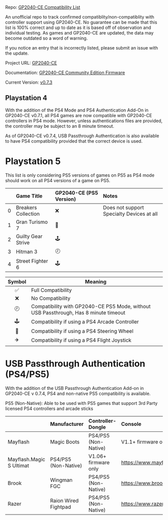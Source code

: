 Repo: [GP2040-CE Compatibility List](https://github.com/InfraredAces/GP2040-CE-Compatibility-List)

An unofficial repo to track confirmed compatiblity/non-compatiblity with controller support using GP2040-CE. No guarantee can be made that this list is 100% correct and up to date as it is based off of observation and individual testing. As games and GP2040-CE are updated, the data may become outdated so a word of warning.

If you notice an entry that is incorrectly listed, please submit an issue with the update.

Project URL: [GP2040-CE](https://github.com/OpenStickCommunity/GP2040-CE)

Documentation: [GP2040-CE Community Edition Firmware](https://gp2040-ce.info/#/)

Current Version: [v0.7.3](https://gp2040-ce.info/#/download)

## Playstation 4

With the addition of the PS4 Mode and PS4 Authentication Add-On in GP2040-CE v0.7.1, all PS4 games are now compatible with GP2040-CE controllers in PS4 mode. However, unless authentications files are provided, the controller may be subject to an 8 minute timeout.

As of GP2040-CE v0.7.4, USB Passthrough Authentication is also available to have PS4 compatibility provided that the correct device is used.

# Playstation 5

This list is only considering PS5 versions of games on PS5 as PS4 mode should work on all PS4 versions of a game on PS5.

|    | Game Title          | GP2040-CE (PS5 Version)   | Notes                                     |
|---:|:--------------------|:--------------------------|:------------------------------------------|
|  0 | Breakers Collection | ❌                         | Does not support Specialty Devices at all |
|  1 | Gran Turismo 7      | 🚗                         |                                           |
|  2 | Guilty Gear Strive  | 🕹️                        |                                           |
|  3 | Hitman 3            | 🕗                         |                                           |
|  4 | Street Fighter 6    | 🕹️                        |                                           |

| Symbol | Meaning                                                     |
|:------:|-------------------------------------------------------------|
|    ✅   | Full Compatibility                                          |
|    ❌   | No Compatibility                                            |
|    🕗   | Compatibility with GP2040-CE PS5 Mode, without USB Passthrough, Has 8 minute timeout |
|    🕹️   | Compatibility if using a PS4 Arcade Controller              |
|    🚗   | Compatibility if using a PS4 Steering Wheel                 |
|    ✈️   | Compatibility if using a PS4 Flight Joystick                |

# USB Passthrough Authentication (PS4/PS5)

With the addition of the USB Passthrough Authentication Add-on in GP2040-CE v 0.7.4, PS4 and non-native PS5 compatibility is available.

PS5 (Non-Native): Able to be used with PS5 games that support 3rd Party licensed PS4 controllers and arcade sticks

|                          | Manufacturer         | Controller-Dongle    | Console                                                       | Notes         | Link                                         |
|:-------------------------|:---------------------|:---------------------|:--------------------------------------------------------------|:--------------|:---------------------------------------------|
| Mayflash                 | Magic Boots          | PS4/PS5 (Non-Native) | V1.1+ firmware only                                           | DO NOT UPDATE | https://www.mayflash.com/product/MAGPS4.html |
| Mayflash.Magic S Ultimat | PS4/PS5 (Non-Native) | V1.06+ firmware only | https://www.mayflash.com/product/magic_s_ultimate.html        |               |                                              |
| Brook                    | Wingman FGC          | PS4/PS5 (Non-Native) | https://www.brookaccessory.com/products/wingmanfgc/index.html |               |                                              |
| Razer                    | Raion Wired Fightpad | PS4/PS5 (Non-Native) | https://www.razer.com/eu-en/console-controllers/razer-raion   |               |                                              |
